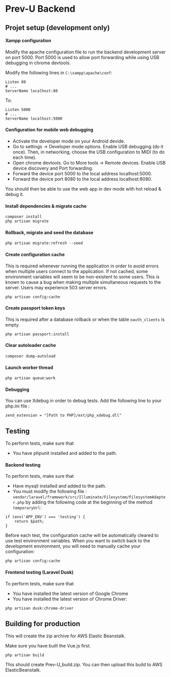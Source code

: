 # Prev-U Backend

## Projet setup (development only)
#### Xampp configuration
Modify the apache configuration file to run the backend development server on port 5000. Port 5000 is used to allow port forwarding while using USB debugging in chrome devtools.

Modify the following lines in `C:\xampp\apache\conf`:
```
Listen 80
# ...
ServerName localhost:80
```
To:
```
Listen 5000
# ...
ServerName localhost:5000
```

#### Configuration for mobile web debugging
- Activate the developer mode on your Android devide.
- Go to settings -> Developer mode options. Enable USB debugging (do it once). Then, in networking, choose the USB configuration to MIDI (to do each time).
- Open chrome devtools. Go to More tools -> Remote devices. Enable USB device discovery and Port forwarding.
- Forward the device port 5000 to the local address localhost:5000.
- Forward the device port 8080 to the local address localhost:8080.

You should then be able to use the web app in dev mode with hot reload & debug it.

#### Install dependencies & migrate cache
```
composer install
php artisan migrate
```

#### Rollback, migrate and seed the database
```
php artisan migrate:refresh --seed
```

#### Create configuration cache
This is required whenever running the application in order to avoid errors when multiple users connect to the application.
If not cached, some environment variables will seem to be non-existent to some users.
This is known to cause a bug when making multiple simultaneous requests to the server. Users may experience 503 server errors.
```
php artisan config:cache
```

#### Create passport token keys
This is required after a database rollback or when the table `oauth_clients` is empty.
```
php artisan passport:install
```

#### Clear autoloader cache
```
composer dump-autoload
```

#### Launch worker thread
```
php artisan queue:work
```

#### Debugging
You can use Xdebug in order to debug tests. Add the following line to your php.ini file :

```
zend_extension = "[Path to PHP]/ext/php_xdebug.dll"
```

## Testing
To perform tests, make sure that
- You have phpunit installed and added to the path.
#### Backend testing
To perform tests, make sure that
- Have mysqli installed and added to the path.
- You must modify the following file :
`vendor/laravel/framework/src/Illuminate/Filesystem/FilesystemAdapter.php`
by adding the following code at the beginning of the method `temporaryUrl`:
```
if (env('APP_ENV') === 'testing') {
    return $path;
}
```
Before each test, the configuration cache will be automatically cleared to use test environment variables. 
When you want to switch back to the development environment, you will need to manually cache your configuration:
```
php artisan config:cache
```
#### Frontend testing (Laravel Dusk)
To perform tests, make sure that
- You have installed the latest version of Google Chrome
- You have installed the latest version of Chrome Driver:

```
php artisan dusk:chrome-driver
```

## Building for production
This will create the zip archive for AWS Elastic Beanstalk.

Make sure you have built the Vue.js first.



````
php artisan build
````

This should create Prev-U_build.zip.
You can then upload this build to AWS ElasticBeanstalk.
